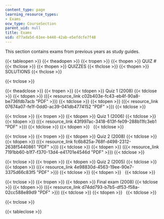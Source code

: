 ```yaml
---
content_type: page
learning_resource_types:
- Exams
ocw_type: CourseSection
parent_uid: null
title: Exams
uid: d77ada5d-61ee-b448-42ab-e5efdcfe7f48
---
```


This section contains exams from previous years as study guides.

{{< tableopen >}}
{{< theadopen >}}
{{< tropen >}}
{{< thopen >}}
QUIZ #
{{< thclose >}}
{{< thopen >}}
QUIZZES
{{< thclose >}}
{{< thopen >}}
SOLUTIONS
{{< thclose >}}

{{< trclose >}}

{{< theadclose >}}
{{< tropen >}}
{{< tdopen >}}
Quiz 1 (2008)
{{< tdclose >}}
{{< tdopen >}}
({{< resource_link c02b403e-fc43-eb4f-90a8-be736fdb7acb "PDF" >}})
{{< tdclose >}}
{{< tdopen >}}
({{< resource_link 07674a07-fe1f-0dd0-ac39-041db4774152 "PDF" >}})
{{< tdclose >}}

{{< trclose >}}
{{< tropen >}}
{{< tdopen >}}
Quiz 1 (2006)
{{< tdclose >}}
{{< tdopen >}}
({{< resource_link 43f997ac-3418-613f-fe09-288b11fc3eb1 "PDF" >}})
{{< tdclose >}}
{{< tdopen >}}
 
{{< tdclose >}}

{{< trclose >}}
{{< tropen >}}
{{< tdopen >}}
Quiz 2 (2008)
{{< tdclose >}}
{{< tdopen >}}
({{< resource_link fc6b825a-768f-d498-2312-2638f5440861 "PDF" >}})
{{< tdclose >}}
{{< tdopen >}}
({{< resource_link 7191bb60-b1f7-f370-13d4-e41701e4546d "PDF" >}})
{{< tdclose >}}

{{< trclose >}}
{{< tropen >}}
{{< tdopen >}}
Quiz 2 (2005)
{{< tdclose >}}
{{< tdopen >}}
({{< resource_link 4e98830d-4563-19ee-90e7-3375d66c83f5 "PDF" >}})
{{< tdclose >}}
{{< tdopen >}}
 
{{< tdclose >}}

{{< trclose >}}
{{< tropen >}}
{{< tdopen >}}
Final exam (2008)
{{< tdclose >}}
{{< tdopen >}}
({{< resource_link d74dd793-b7b5-df53-f58a-02cc588e89d9 "PDF" >}})
{{< tdclose >}}
{{< tdopen >}}
 
{{< tdclose >}}

{{< trclose >}}

{{< tableclose >}}
